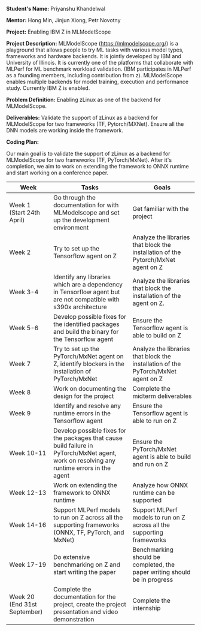 **Student's Name:**  Priyanshu Khandelwal

**Mentor:**  Hong Min, Jinjun Xiong, Petr Novotny

**Project:**  Enabling IBM Z in MLModelScope

**Project Description:**  MLModelScope (https://mlmodelscope.org/) is a playground that allows people to try ML tasks with various model types, frameworks and hardware backends. It is jointly developed by IBM and University of Illinois. It is currently one of the platforms that collaborate with MLPerf for ML benchmark workload validation. (IBM participates in MLPerf as a founding members, including contribution from z). MLModelScope enables multiple backends for model training, execution and performance study. Currently IBM Z is enabled.

**Problem Definition:** Enabling zLinux as one of the backend for MLModelScope. 

**Deliverables:** Validate the support of zLinux as a backend for MLModelScope for two frameworks (TF, Pytorch/MXNet). Ensure all the DNN models are working inside the framework.

**Coding Plan:**

Our main goal is to validate the support of zLinux as a backend for MLModelScope for two frameworks (TF, PyTorch/MxNet). After it's completion, we aim to work on extending the framework to ONNX runtime and start working on a conference paper.


| Week | Tasks | Goals |
|------|-------|-------|
Week 1 (Start 24th April) | Go through the documentation for with MLModelscope and set up the development environment | Get familiar with the project
Week 2 | Try to set up the Tensorflow agent on Z | Analyze the libraries that block the installation of the Pytorch/MxNet agent on Z
Week 3-4 | Identify any libraries which are a dependency in Tensorflow agent but are not compatible with s390x architecture | Analyze the libraries that block the installation of the agent on Z.
Week 5-6 | Develop possible fixes for the identified packages and build the binary for the Tensorflow agent | Ensure the Tensorflow agent is able to build on Z
Week 7 | Try to set up the PyTorch/MxNet agent on Z, identify blockers in the installation of PyTorch/MxNet | Analyze the libraries that block the installation of the PyTorch/MxNet agent on Z
Week 8 | Work on documenting the design for the project | Complete the midterm deliverables
Week 9 | Identify and resolve any runtime errors in the Tensorflow agent | Ensure the Tensorflow agent is able to run on Z
Week 10-11 | Develop possible fixes for the packages that cause build failure in PyTorch/MxNet agent, work on resolving any runtime errors in the agent | Ensure the PyTorch/MxNet agent is able to build and run on Z
Week 12-13 | Work on extending the framework to ONNX runtime | Analyze how ONNX runtime can be supported
Week 14-16 | Support MLPerf models to run on Z across all the supporting frameworks (ONNX, TF, PyTorch, and MxNet) | Support MLPerf models to run on Z across all the supporting frameworks
Week 17-19 | Do extensive benchmarking on Z and start writing the paper | Benchmarking should be completed, the paper writing should be in progress
Week 20 (End 31st September) | Complete the documentation for the project, create the project presentation and video demonstration | Complete the internship
